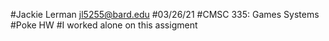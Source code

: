 #Jackie Lerman <jl5255@bard.edu>
#03/26/21
#CMSC 335: Games Systems
#Poke HW 
#I worked alone on this assigment
